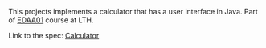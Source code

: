 This projects implements a calculator that has a user interface in Java. Part of [EDAA01](http://cs.lth.se/edaa01) course at LTH. 

Link to the spec: [Calculator](http://fileadmin.cs.lth.se/cs/Education/EDAA01/inl/calculator.pdf)